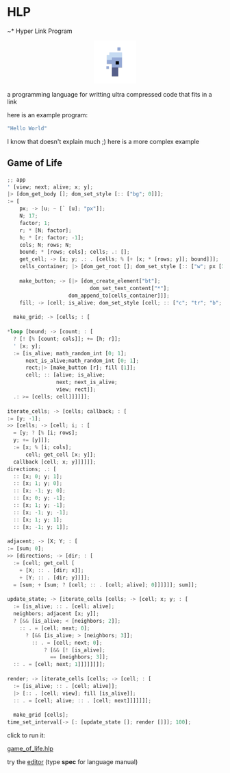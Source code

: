 # HLP

~\* Hyper Link Program

<p align="center">
<img width="100" src="./editor/assets/images/icon-512.png"/>
</p>
a programming language for writting ultra compressed code that fits in a link

here is an example program:

```rs
"Hello World"
```

I know that doesn't explain much ;)
here is a more complex example

## Game of Life

```rs
;; app
' [view; next; alive; x; y];
|> [dom_get_body []; dom_set_style [:: ["bg"; 0]]];
:= [
    px; -> [u; ~ [` [u]; "px"]];
    N; 17;
    factor; 1;
    r; * [N; factor];
    h; * [r; factor; -1];
    cols; N; rows; N;
    bound; * [rows; cols]; cells; .: [];
    get_cell; -> [x; y; .: . [cells; % [+ [x; * [rows; y]]; bound]]];
    cells_container; |> [dom_get_root []; dom_set_style [:: ["w"; px [380]]]];

    make_button; -> [|> [dom_create_element["bt"];
                           dom_set_text_content["*"];
                    dom_append_to[cells_container]]];
    fill; -> [cell; is_alive; dom_set_style [cell; :: ["c"; "tr"; "b"; "s2t"; "bg"; ? [is_alive; "#fff"; 0]]]];

  make_grid; -> [cells; : [

*loop [bound; -> [count; : [
  ? [! [% [count; cols]]; += [h; r]];
  ' [x; y];
  := [is_alive; math_random_int [0; 1];
      next_is_alive;math_random_int [0; 1];
      rect;|> [make_button [r]; fill [1]];
      cell; :: [alive; is_alive;
                next; next_is_alive;
                view; rect]];
  .: >= [cells; cell]]]]]];

iterate_cells; -> [cells; callback; : [
:= [y; -1];
>> [cells; -> [cell; i; : [
  = [y; ? [% [i; rows];
  y; += [y]]];
  := [x; % [i; cols];
      cell; get_cell [x; y]];
  callback [cell; x; y]]]]]];
directions; .: [
  :: [x; 0; y; 1];
  :: [x; 1; y; 0];
  :: [x; -1; y; 0];
  :: [x; 0; y; -1];
  :: [x; 1; y; -1];
  :: [x; -1; y; -1];
  :: [x; 1; y; 1];
  :: [x; -1; y; 1]];

adjacent; -> [X; Y; : [
:= [sum; 0];
>> [directions; -> [dir; : [
  := [cell; get_cell [
    + [X; :: . [dir; x]];
    + [Y; :: . [dir; y]]]];
  = [sum; + [sum; ? [cell; :: . [cell; alive]; 0]]]]]]; sum]];

update_state; -> [iterate_cells [cells; -> [cell; x; y; : [
  := [is_alive; :: . [cell; alive];
  neighbors; adjacent [x; y]];
  ? [&& [is_alive; < [neighbors; 2]];
    :: . = [cell; next; 0];
      ? [&& [is_alive; > [neighbors; 3]];
        :: . = [cell; next; 0];
            ? [&& [! [is_alive];
              == [neighbors; 3]];
  :: . = [cell; next; 1]]]]]]]];

render; -> [iterate_cells [cells; -> [cell; : [
  := [is_alive; :: . [cell; alive]];
  |> [:: . [cell; view]; fill [is_alive]];
  :: . = [cell; alive; :: . [cell; next]]]]]]];

  make_grid [cells];
time_set_interval[-> [: [update_state []; render []]]; 100];
```

click to run it:

[game_of_life.hlp](https://at-290690.github.io/hlp/?l=xaRbYTA7YjA7YzA7eDt5xajFk1vDjlvFqMODW8WSWyJiZyI7IiMwMDAiwrczO8WNW2QwO8WOW3U7xZ1bxaVbdcWoInB4IsWnTjsxNztlMDsxO3I7xZlbTjtlMMWoaMQLcsQXxZgxxahmMDtOO2fEBWgwxBpnMDtmMMWoaTA7xZFbxahqxVp4O3k7xL9bxBWbW8WXW3jHKnnFp2gw5ACEazA75ACkj%2BoApHciO2QwWzM4MMK3NDtsx0bFk1vCqFsiYnQixajCo1siKiLFqMOAW2vFRG3FJXQwO3UwO8ODxAnESGMiOyJ0ciI7ImIiOyJzMnTECmciO8WeW3UwOyIjZmZmIjvFZG7FP%2BQAo6JbxKtb5ADOjlt2xQ%2FFnlvFn1vFm8QPZjDFp8WEW2g7csWnxaTkANrFqMWNxE3CsFswOzHFqHfKC3jlANdsMFtyxahtMFsxxafmAJZj5QClYjA7dzA7YTA7eDDFp8S3xHx0MMK3Njtv6ACLecZ%2FjVt55gFtxY%2FEFuYA5mk7xAuiW8WjxB6e5ACfaTtnMMWoeTvFhFt55wHaeOQBcmnlAZN0MDtqMOUAsad5MMRCeDt5xG5w5gGrklt4OzA7eeQAt8UMMTt5OzDHDMWYzA7EJuYAj8goyg7GKs4ezhwxxadx5QDEWDtZ5wDeejDFXI9b5ACLjltB6AD25gCyxZdbWDvEvsQXeMWnxZdbWccOeeQBt8WjxD%2FFl8UGnsQzxL7EBmMwxajlAU16MMWncsVYbzDqAT7kApLGZXXMMkIwO3HnASTkAVOLxB7FoVtCMDsyxafEs8QnYuYArckeoMQeM9QexZ9bdcQNh9AiMcK3ODtz%2FwCU6ACUp8WTW8YNYTDlAkZ15AIuxUtjyCdiMMK3NztuxEzFqMKqW8WOW8WiW3IwW8WoczBb5AILMTAwxag%3D)

try the [editor](https://at-290690.github.io/hlp/editor)
(type **spec** for language manual)

